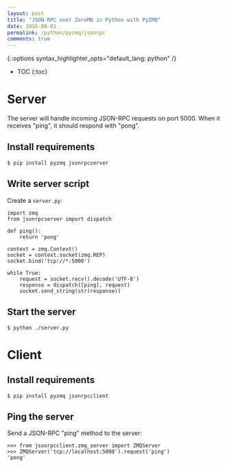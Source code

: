 ```yaml
---
layout: post
title: "JSON-RPC over ZeroMQ in Python with PyZMQ"
date: 2016-08-01
permalink: /python/pyzmq/jsonrpc
comments: true
---
```

{::options syntax_highlighter_opts="default_lang: python" /}

* TOC
{:toc}

Server
======

The server will handle incoming JSON-RPC requests on port 5000.
When it receives "ping", it should respond with "pong".

Install requirements
--------------------

``` shell
$ pip install pyzmq jsonrpcserver
```

Write server script
-------------------

Create a `server.py`:

    import zmq
    from jsonrpcserver import dispatch

    def ping():
        return 'pong'

    context = zmq.Context()
    socket = context.socket(zmq.REP)
    socket.bind('tcp://*:5000')

    while True:
        request = socket.recv().decode('UTF-8')
        response = dispatch([ping], request)
        socket.send_string(str(response))

Start the server
----------------

``` shell
$ python ./server.py
```

Client
======

Install requirements
--------------------

``` shell
$ pip install pyzmq jsonrpcclient
```

Ping the server
---------------

Send a JSON-RPC "ping" method to the server:

    >>> from jsonrpcclient.zmq_server import ZMQServer
    >>> ZMQServer('tcp://localhost:5000').request('ping')
    'pong'
